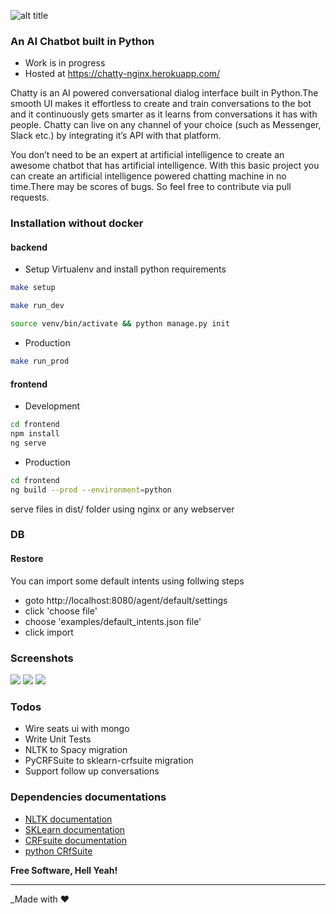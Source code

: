![alt title](https://github.com/mayurnewase/looking-to-listen-at-cocktail-party/blob/master/assets/logo.png)

### An AI Chatbot built in Python

* Work is in progress
* Hosted at https://chatty-nginx.herokuapp.com/

Chatty is an AI powered conversational dialog interface built in Python.The smooth UI makes it effortless to create and train conversations to the bot and it continuously gets smarter as it learns from conversations it has with people. Chatty can live on any channel of your choice (such as Messenger, Slack etc.) by integrating it’s API with that platform.

You don’t need to be an expert at artificial intelligence to create an awesome chatbot that has artificial intelligence. With this basic project you can create an artificial intelligence powered chatting machine in no time.There may be scores of bugs. So feel free to contribute  via pull requests.

### Installation without docker

#### backend

* Setup Virtualenv and install python requirements
```sh
make setup

make run_dev

source venv/bin/activate && python manage.py init
```
* Production
```sh
make run_prod
```

#### frontend
* Development
```sh
cd frontend
npm install
ng serve
```
* Production
```sh
cd frontend
ng build --prod --environment=python
```
serve files in dist/ folder using nginx or any webserver

### DB

#### Restore
You can import some default intents using follwing steps

- goto http://localhost:8080/agent/default/settings
- click 'choose file'
- choose 'examples/default_intents.json file'
- click import

### Screenshots
![](https://i.ibb.co/W2jVLkB/Screenshot-from-2019-07-13-15-10-41.png)
![](https://i.ibb.co/K2MXvtb/Screenshot-from-2019-07-13-15-10-32.png)
![](https://i.ibb.co/K2MXvtb/Screenshot-from-2019-07-13-15-10-32.png)

### Todos
 *  Wire seats ui with mongo
 *  Write Unit Tests
 *  NLTK to Spacy migration
 *  PyCRFSuite to sklearn-crfsuite migration
 *  Support follow up conversations
 
 ### Dependencies documentations
* [NLTK documentation](www.nltk.org/)
* [SKLearn documentation](http://scikit-learn.org/)
* [CRFsuite documentation](http://www.chokkan.org/software/crfsuite/)
* [python CRfSuite](https://python-crfsuite.readthedocs.io/en/latest/)

**Free Software, Hell Yeah!**
<hr></hr>

_Made with :heart:
